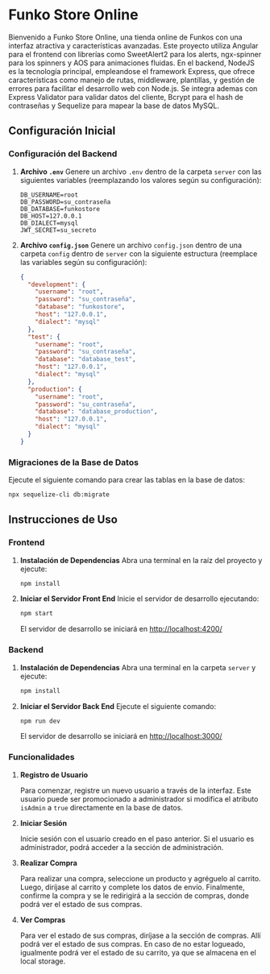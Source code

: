 # Funko Store Online

Bienvenido a Funko Store Online, una tienda online de Funkos con una interfaz atractiva y características avanzadas. Este proyecto utiliza Angular para el frontend con librerías como SweetAlert2 para los alerts, ngx-spinner para los spinners y AOS para animaciones fluidas. En el backend, NodeJS es la tecnología principal, empleandose el framework Express, que ofrece características como manejo de rutas, middleware, plantillas, y gestión de errores para facilitar el desarrollo web con Node.js. Se integra ademas con Express Validator para validar datos del cliente, Bcrypt para el hash de contraseñas y Sequelize para mapear la base de datos MySQL.

## Configuración Inicial

### Configuración del Backend

1. **Archivo `.env`**
   Genere un archivo `.env` dentro de la carpeta `server` con las siguientes variables (reemplazando los valores según su configuración):

   ```env
   DB_USERNAME=root
   DB_PASSWORD=su_contraseña
   DB_DATABASE=funkostore
   DB_HOST=127.0.0.1
   DB_DIALECT=mysql
   JWT_SECRET=su_secreto
   ```

2. **Archivo `config.json`**
   Genere un archivo `config.json` dentro de una carpeta `config` dentro de `server` con la siguiente estructura (reemplace las variables según su configuración):

   ```json
   {
     "development": {
       "username": "root",
       "password": "su_contraseña",
       "database": "funkostore",
       "host": "127.0.0.1",
       "dialect": "mysql"
     },
     "test": {
       "username": "root",
       "password": "su_contraseña",
       "database": "database_test",
       "host": "127.0.0.1",
       "dialect": "mysql"
     },
     "production": {
       "username": "root",
       "password": "su_contraseña",
       "database": "database_production",
       "host": "127.0.0.1",
       "dialect": "mysql"
     }
   }
   ```

### Migraciones de la Base de Datos

Ejecute el siguiente comando para crear las tablas en la base de datos:

```bash
npx sequelize-cli db:migrate
```

## Instrucciones de Uso

### Frontend

1. **Instalación de Dependencias**
   Abra una terminal en la raíz del proyecto y ejecute:

   ```bash
   npm install
   ```

2. **Iniciar el Servidor Front End**
    Inicie el servidor de desarrollo ejecutando:

   ```bash
   npm start
   ```

   El servidor de desarrollo se iniciará en <http://localhost:4200/>

### Backend

1. **Instalación de Dependencias**
   Abra una terminal en la carpeta `server` y ejecute:

   ```bash
   npm install
   ```

2. **Iniciar el Servidor Back End**
   Ejecute el siguiente comando:

   ```bash
   npm run dev
   ```

   El servidor de desarrollo se iniciará en <http://localhost:3000/>

### Funcionalidades

1. **Registro de Usuario**

    Para comenzar, registre un nuevo usuario a través de la interfaz. Este usuario puede ser promocionado a administrador si modifica el atributo `isAdmin` a `true` directamente en la base de datos.

2. **Iniciar Sesión**

    Inicie sesión con el usuario creado en el paso anterior. Si el usuario es administrador, podrá acceder a la sección de administración.

3. **Realizar Compra**

    Para realizar una compra, seleccione un producto y agréguelo al carrito. Luego, diríjase al carrito y complete los datos de envío. Finalmente, confirme la compra y se le redirigirá a la sección de compras, donde podrá ver el estado de sus compras.

4. **Ver Compras**

    Para ver el estado de sus compras, diríjase a la sección de compras. Allí podrá ver el estado de sus compras. En caso de no estar logueado, igualmente podrá ver el estado de su carrito, ya que se almacena en el local storage.
    
